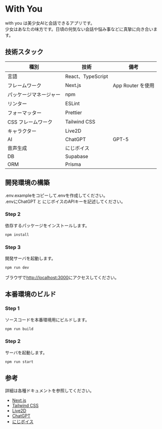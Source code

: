 # With You

with you は美少女AIと会話できるアプリです。  
少女はあなたの味方です。日頃の何気ない会話や悩み事などに真摯に向き合います。

## 技術スタック

| 種別                   | 技術              | 備考              |
| ---------------------- | ----------------- | ----------------- |
| 言語                   | React、TypeScript |                   |
| フレームワーク         | Next.js           | App Router を使用 |
| パッケージマネージャー | npm               |                   |
| リンター               | ESLint            |                   |
| フォーマッター         | Prettier          | 　                |
| CSS フレームワーク     | Tailwind CSS      |                   |
| キャラクター           | Live2D            |                   |
| AI                     | ChatGPT           | GPT-5             |
| 音声生成               | にじボイス        |                   |
| DB                     | Supabase          |                   |
| ORM                    | Prisma            |                   |

## 開発環境の構築

.env.exampleをコピーして.envを作成してください。  
.envにChatGPT と にじボイスのAPIキーを記述してください。

### Step 2

依存するパッケージをインストールします。

```bash
npm install
```

### Step 3

開発サーバを起動します。

```bash
npm run dev
```

ブラウザで[http://localhost:3000](http://localhost:3000)にアクセスしてください。

## 本番環境のビルド

### Step 1

ソースコードを本番環境用にビルドします。

```bash
npm run build
```

### Step 2

サーバを起動します。

```bash
npm run start
```

## 参考

詳細は各種ドキュメントを参照してください。

- [Next.js](https://nextjs.org/docs)
- [Tailwind CSS](https://tailwindcss.com/docs)
- [Live2D](https://www.live2d.com/)
- [ChatGPT](https://openai.com/ja-JP/index/openai-api/)
- [にじボイス](https://nijivoice.com/)
